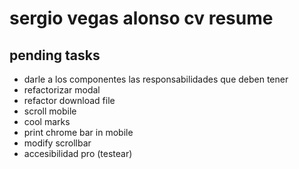 # sergio vegas alonso cv resume

## pending tasks

- darle a los componentes las responsabilidades que deben tener
- refactorizar modal
- refactor download file
- scroll mobile
- cool marks
- print chrome bar in mobile
- modify scrollbar
- accesibilidad pro (testear)
